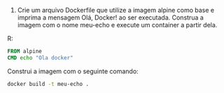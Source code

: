 1. Crie um arquivo Dockerfile que utilize a imagem alpine como base e 
imprima a mensagem Olá, Docker! ao ser executada. Construa a imagem 
com o nome meu-echo e execute um container a partir dela.

R: 
```Dockerfile 
FROM alpine 
CMD echo "Ola docker"
```
Construi a imagem com o seguinte comando:
```bash
docker build -t meu-echo .
```

